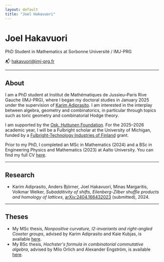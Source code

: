 ```yaml
---
layout: default
title: "Joel Hakavuori"
---
```


# Joel Hakavuori

PhD Student in Mathematics at Sorbonne Université / IMJ-PRG

📬  hakavuori@imj-prg.fr

---

## About

I am a PhD student at Institut de Mathématiques de Jussieu–Paris Rive Gauche (IMJ-PRG), where I began my doctoral studies in January 2025 under the supervision of [Karim Adiprasito](https://webusers.imj-prg.fr/%7Ekarim.adiprasito/). I am interested in the interplay between algebra, geometry and combinatorics, in particular through topics such as toric geometry and combinatorial Hodge theory.

I am supported by the [Osk. Huttunen Foundation](https://oskhuttunen.fi/). For the 2025–2026 academic year, I will be a Fulbright scholar at the University of Michigan, funded by a [Fulbright-Technology Industries of Finland](https://www.fulbright.fi/grants-masters-studies/fulbright-technology-industries-finland-grants) grant.

Prior to my PhD, I completed an MSc in Mathematics (2024) and a BSc in Engineering Physics and Mathematics (2023) at Aalto University. You can find my full CV [here](cv625.pdf).

---

## Research

- Karim Adiprasito, Anders Björner, Joel Hakavuori, Minas Margaritis, Volkmar Welker, *Subadditivity of shifts, Eilenberg-Zilber shuffle products and homology of lattices*, [arXiv:2404.166432023](https://arxiv.org/abs/2404.16643) (submitted), 2024.

---

## Theses

- My MSc thesis, *Nonpositive curvature, l2-invariants and right-angled Coxeter groups*, advised by Karim Adiprasito and Kaie Kubjas, is available [here](MScThesis.pdf).
- My BSc thesis, *Hochster's formula in combinatorial commutative algebra*, advised by Milo Orlich and Alexander Engström, is available [here](BScThesis.pdf).
